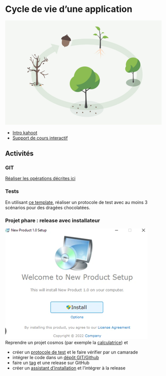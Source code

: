 # Cycle de vie d’une application

![lifecycle.jpg](lifecycle.jpg)

- [Intro kahoot](https://create.kahoot.it/share/presenter-un-nouveau-sujet-dans-l-enseignement-superieur/bd47d8a3-3860-4b62-8c82-b8eee54819db)
- [Support de cours interactif](../supports/lifecycle.md)

## Activités

### GIT
[Réaliser les opérations décrites ici](../supports/lifecycle.md#git)

### Tests
En utilisant [ce template](../supports/TestsFonctionnelsSucrerie.docx), réaliser un protocole de test avec au moins 3
scénarios pour des dragées chocolatées.

### Projet phare : release avec installateur
![install.png](install.png)
Reprendre un projet cosmos (par exemple la [calculatrice](../thematiques/03-cosmos.md#projet-phare--calculatrice)) et
- créer un [protocole de test](../supports/lifecycle.md#-tests) et le faire vérifier par un camarade
- intégrer le code dans un [dépôt GIT/Github](../supports/lifecycle.md#git)
- faire un [tag](../supports/lifecycle.md#étape-1--ajouter-un-tag-localement) et une release sur GitHub
- créer un [assistant d’installation](../supports/lifecycle.md#déploiement) et l’intégrer à la release






